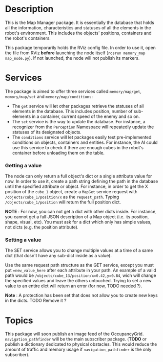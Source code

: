 # Description

This is the Map Manager package. It is essentially the database that holds all the information, characteristics and statuses of all the elements
in the robot's environment. This includes the objects' positions, containers and the robot's containers.

This package temporarily holds the RViz config file. In order to use it, open the file from RViz __before__ launching the node itself
 (`rosrun memory_map map_node.py`). If not launched, the node will not publish its markers.

# Services

The package is aimed to offer three services called `memory/map/get`, `memory/map/set` and `memory/map/conditions`:
- The `get` service will let other packages retrieve the statuses of all elements in the database. This includes position, number of sub-elements
in a container, current speed of the enemy and so on.
- The `set` service is the way to update the database. For instance, a recognizer from the `Perception` Namespace will repeatedly
update the statuses of its designated objects.
- The `conditions` service will let packages easily test pre-implemented conditions on objects, containers and entities. For instance, the AI could
use this service to check if there are enough cubes in the robot's container before unloading them on the table.

### Getting a value

The node can only return a full object's dict or a single attribute value for now. In order to use it, create a path string defining the path in the database
until the specified attribute or object. For instance, in order to get the X position of the `cube_1` object, create a `MapGet` service request with 
`/objects/cube_1/position/x` as the `request_path`. Typing `/objects/cube_1/position` will return the full position dict.

__NOTE__ : For now, you can not get a dict with other dicts inside. For instance, you cannot get a full JSON description of a Map object (i.e. its position, 
shape, visual, etc). You must ask for a dict which only has simple values, not dicts (e.g. the position attribute).

### Setting a value

The SET service allows you to change multiple values at a time of a same dict (that dosn't have any sub-dict inside as a value).

Use the same request path structure as the GET service, except you must put `=new_value_here` after each attribute in your path. An example of a valid path would be `/objects/cube_13/position/x=0.42,y=0.84`, wich will change the specified values and leave the others untouched. Trying to set a new value to an entire dict will return an error (for now, TODO needed ?).

__Note__ : A protection has been set that does not allow you to create new keys in the dicts. TODO Remove it ? 

# Topics

This package will soon publish an image feed of the OccupancyGrid. `navigation_pathfinder` will be the main subscriber package. (__TODO__ or publish
a dictionary dedicated to physical obstacles. This would reduce the amount of traffic and memory usage if `navigation_pathfinder` is the only
subscriber).
